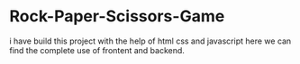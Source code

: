 # Rock-Paper-Scissors-Game
i have build this project with the help of html css and javascript here we can find the complete use of frontent and backend.
